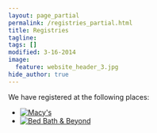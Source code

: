 ```yaml
---
layout: page_partial
permalink: /registries_partial.html
title: Registries
tagline: 
tags: []
modified: 3-16-2014
image:
  feature: website_header_3.jpg
hide_author: true
---
```


We have registered at the following places:

<div id="registries" class="clearfix">

<ul>

<li><a rel="nofollow" target="_blank" href="http://www.macys.com/registry/wedding/guest/?registryId=2131217"><img alt="Macy's" title="Macy's" src="http://content.registry.theknot.com.s3.amazonaws.com/retailerImage19067d12-ada1-4c26-a003-d4fcbcb401e5.gif"></a></li>

<li><a rel="nofollow" target="_blank" href="http://www.bedbathandbeyond.com/store/giftregistry/view_registry_guest.jsp?pwsToken=&eventType=Wedding&registryId=6728124"><img alt="Bed Bath &amp; Beyond" title="Bed Bath &amp; Beyond" src="http://content.registry.theknot.com.s3.amazonaws.com/retailerImage5aa4f7d5-2039-4f93-8c31-c70181031363.gif"></a>
</li>

</ul>

</div>
 